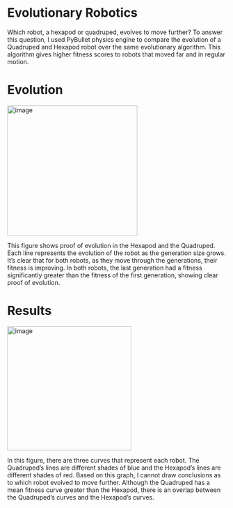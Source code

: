 # Evolutionary Robotics

Which robot, a hexapod or quadruped, evolves to move further? To answer this question, I used PyBullet physics engine to compare the evolution of a Quadruped and Hexapod robot over the same evolutionary algorithm. This algorithm gives higher fitness scores to robots that moved far and in regular motion.

# Evolution 
<img width="299" alt="image" src="https://github.com/jjbush11/quadrupedFinal/assets/112502062/a9b997b2-fb0f-4ec2-81a2-927331ec2aaa">

This figure shows proof of evolution in the Hexapod and the Quadruped. Each line represents the evolution of the robot as the generation size grows. It’s clear that for both robots, as they move through the generations, their fitness is improving. In both robots, the last generation had a fitness significantly greater than the fitness of the first generation, showing clear proof of evolution.


# Results
<img width="285" alt="image" src="https://github.com/jjbush11/quadrupedFinal/assets/112502062/6337eaed-b08a-4a57-8f10-af014860b9d8">

In this figure, there are three curves that represent each robot. The Quadruped’s lines are different shades of blue and the Hexapod’s lines are different shades of red.
Based on this graph, I cannot draw conclusions as to which robot evolved to move further. Although the Quadruped has a mean fitness curve greater than the Hexapod, there is an overlap between the Quadruped’s curves and the Hexapod’s curves. 




